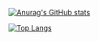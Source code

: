 
<!--
**chunill/chunill** is a ✨ _special_ ✨ repository because its `README.md` (this file) appears on your GitHub profile.

Here are some ideas to get you started:

- 🔭 I’m currently working on ...
- 🌱 I’m currently learning ...
- 👯 I’m looking to collaborate on ...
- 🤔 I’m looking for help with ...
- 💬 Ask me about ...
- 📫 How to reach me: ...
- 😄 Pronouns: ...
- ⚡ Fun fact: ...
-->

[![Anurag's GitHub stats](https://github-readme-stats.vercel.app/api?username=chunill&theme=cobalt&show_icon=true)](https://github.com/anuraghazra/github-readme-stats)


[![Top Langs](https://github-readme-stats.vercel.app/api/top-langs/?username=chunill&layout=compact)](https://github.com/anuraghazra/github-readme-stats)
